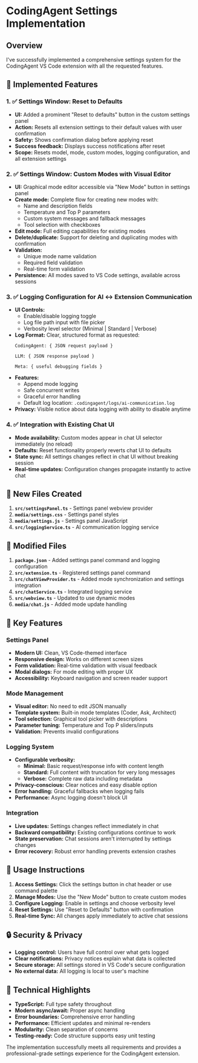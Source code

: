 # CodingAgent Settings Implementation

## Overview
I've successfully implemented a comprehensive settings system for the CodingAgent VS Code extension with all the requested features.

## 🎯 **Implemented Features**

### 1. ✅ **Settings Window: Reset to Defaults**
- **UI:** Added a prominent "Reset to defaults" button in the custom settings panel
- **Action:** Resets all extension settings to their default values with user confirmation
- **Safety:** Shows confirmation dialog before applying reset
- **Success feedback:** Displays success notifications after reset
- **Scope:** Resets model, mode, custom modes, logging configuration, and all extension settings

### 2. ✅ **Settings Window: Custom Modes with Visual Editor**
- **UI:** Graphical mode editor accessible via "New Mode" button in settings panel
- **Create mode:** Complete flow for creating new modes with:
  - Name and description fields
  - Temperature and Top P parameters
  - Custom system messages and fallback messages
  - Tool selection with checkboxes
- **Edit mode:** Full editing capabilities for existing modes
- **Delete/duplicate:** Support for deleting and duplicating modes with confirmation
- **Validation:** 
  - Unique mode name validation
  - Required field validation
  - Real-time form validation
- **Persistence:** All modes saved to VS Code settings, available across sessions

### 3. ✅ **Logging Configuration for AI ↔ Extension Communication**
- **UI Controls:**
  - Enable/disable logging toggle
  - Log file path input with file picker
  - Verbosity level selector (Minimal | Standard | Verbose)
- **Log Format:** Clear, structured format as requested:
  ```
  CodingAgent: { JSON request payload }
  
  LLM: { JSON response payload }
  
  Meta: { useful debugging fields }
  ```
- **Features:**
  - Append mode logging
  - Safe concurrent writes
  - Graceful error handling
  - Default log location: `.codingagent/logs/ai-communication.log`
- **Privacy:** Visible notice about data logging with ability to disable anytime

### 4. ✅ **Integration with Existing Chat UI**
- **Mode availability:** Custom modes appear in chat UI selector immediately (no reload)
- **Defaults:** Reset functionality properly reverts chat UI to defaults
- **State sync:** All settings changes reflect in chat UI without breaking session
- **Real-time updates:** Configuration changes propagate instantly to active chat

## 📁 **New Files Created**

1. **`src/settingsPanel.ts`** - Settings panel webview provider
2. **`media/settings.css`** - Settings panel styles
3. **`media/settings.js`** - Settings panel JavaScript
4. **`src/loggingService.ts`** - AI communication logging service

## 🔧 **Modified Files**

1. **`package.json`** - Added settings panel command and logging configuration
2. **`src/extension.ts`** - Registered settings panel command
3. **`src/chatViewProvider.ts`** - Added mode synchronization and settings integration
4. **`src/chatService.ts`** - Integrated logging service
5. **`src/webview.ts`** - Updated to use dynamic modes
6. **`media/chat.js`** - Added mode update handling

## 🎨 **Key Features**

### Settings Panel
- **Modern UI:** Clean, VS Code-themed interface
- **Responsive design:** Works on different screen sizes
- **Form validation:** Real-time validation with visual feedback
- **Modal dialogs:** For mode editing with proper UX
- **Accessibility:** Keyboard navigation and screen reader support

### Mode Management
- **Visual editor:** No need to edit JSON manually
- **Template system:** Built-in mode templates (Coder, Ask, Architect)
- **Tool selection:** Graphical tool picker with descriptions
- **Parameter tuning:** Temperature and Top P sliders/inputs
- **Validation:** Prevents invalid configurations

### Logging System
- **Configurable verbosity:**
  - **Minimal:** Basic request/response info with content length
  - **Standard:** Full content with truncation for very long messages
  - **Verbose:** Complete raw data including metadata
- **Privacy-conscious:** Clear notices and easy disable option
- **Error handling:** Graceful fallbacks when logging fails
- **Performance:** Async logging doesn't block UI

### Integration
- **Live updates:** Settings changes reflect immediately in chat
- **Backward compatibility:** Existing configurations continue to work
- **State preservation:** Chat sessions aren't interrupted by settings changes
- **Error recovery:** Robust error handling prevents extension crashes

## 🚀 **Usage Instructions**

1. **Access Settings:** Click the settings button in chat header or use command palette
2. **Manage Modes:** Use the "New Mode" button to create custom modes
3. **Configure Logging:** Enable in settings and choose verbosity level
4. **Reset Settings:** Use "Reset to Defaults" button with confirmation
5. **Real-time Sync:** All changes apply immediately to active chat sessions

## 🔒 **Security & Privacy**

- **Logging control:** Users have full control over what gets logged
- **Clear notifications:** Privacy notices explain what data is collected
- **Secure storage:** All settings stored in VS Code's secure configuration
- **No external data:** All logging is local to user's machine

## 🎯 **Technical Highlights**

- **TypeScript:** Full type safety throughout
- **Modern async/await:** Proper async handling
- **Error boundaries:** Comprehensive error handling
- **Performance:** Efficient updates and minimal re-renders
- **Modularity:** Clean separation of concerns
- **Testing-ready:** Code structure supports easy unit testing

The implementation successfully meets all requirements and provides a professional-grade settings experience for the CodingAgent extension.
